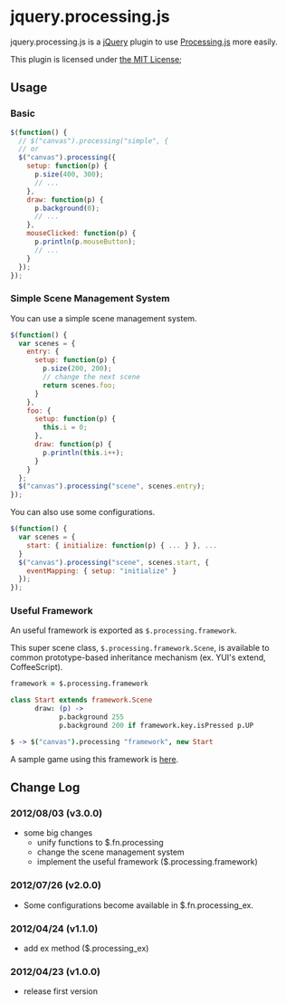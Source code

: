 jquery.processing.js
====================

jquery.processing.js is a [jQuery](http://jquery.com/) plugin to use [Processing.js](http://processingjs.org/) more easily.

This plugin is licensed under [the MIT License](http://www.opensource.org/licenses/mit-license.php);


Usage
-----

### Basic

```javascript
$(function() {
  // $("canvas").processing("simple", {
  // or
  $("canvas").processing({
    setup: function(p) {
      p.size(400, 300);
      // ...
    },
    draw: function(p) {
      p.background(0);
      // ...
    },
    mouseClicked: function(p) {
      p.println(p.mouseButton);
      // ...
    }
  });
});
```

### Simple Scene Management System

You can use a simple scene management system.

```javascript
$(function() {
  var scenes = {
    entry: {
      setup: function(p) {
        p.size(200, 200);
        // change the next scene
        return scenes.foo;
      }
    },
    foo: {
      setup: function(p) {
        this.i = 0;
      },
      draw: function(p) {
        p.println(this.i++);
      }
    }
  };
  $("canvas").processing("scene", scenes.entry);
});
```

You can also use some configurations.

```javascript
$(function() {
  var scenes = {
    start: { initialize: function(p) { ... } }, ...
  }
  $("canvas").processing("scene", scenes.start, {
    eventMapping: { setup: "initialize" }
  });
});
```

### Useful Framework

An useful framework is exported as `$.processing.framework`.

This super scene class, `$.processing.framework.Scene`, is available to common prototype-based inheritance mechanism (ex. YUI's extend, CoffeeScript).

```coffeescript
framework = $.processing.framework

class Start extends framework.Scene
      draw: (p) ->
      	    p.background 255
      	    p.background 200 if framework.key.isPressed p.UP

$ -> $("canvas").processing "framework", new Start
```

A sample game using this framework is [here](http://s-shin.github.com/snakegame/).


Change Log
----------

### 2012/08/03 (v3.0.0)
* some big changes
    - unify functions to $.fn.processing
    - change the scene management system
    - implement the useful framework ($.processing.framework)

### 2012/07/26 (v2.0.0)
* Some configurations become available in $.fn.processing_ex.

### 2012/04/24 (v1.1.0)
* add ex method ($.processing_ex)

### 2012/04/23 (v1.0.0)
* release first version







